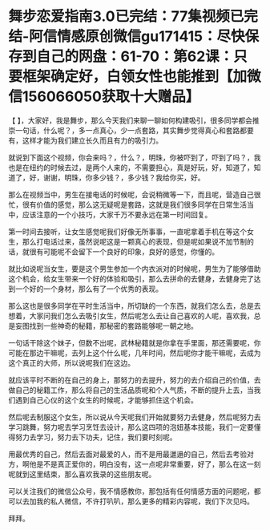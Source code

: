 # 舞步恋爱指南3.0已完结：77集视频已完结-阿信情感原创微信gu171415：尽快保存到自己的网盘：61-70：第62课：只要框架确定好，白领女性也能推到【加微信156066050获取十大赠品】

【 】，大家好，我是舞步，那么今天我们来聊一聊如何构建吸引，很多同学都会推崇一句话，什么呢？，多一点真心，少一点套路，其实舞步觉得真心和套路都要有，这样才能为我们建立长久而且有力的吸引力。

就说到下面这个视频，你会来吗？，什么？，明珠，你被吓到了，吓到了吗？，我也是在纽约的时候去过，是两个人来的，不需要担心，真是好玩，好，知道了，知道了，好，谢谢，明珠，你多少钱？，多少钱？我给你买，好。

那么在视频当中，男生在接电话的时候呢，会说稍微等一下，而且呢，营造自己很忙，很有价值的感觉，那么这无疑呢是套路，这就是我们很多同学在日常生活当中，应该注意的一个小技巧，大家千万不要永远在第一时间回复。

第一时间去接听，让女生感觉呢我们好像无所事事，一直呢拿着手机在等这个女生，那么打电话过来，虽然说呢这是一颗真心的表现，但是呢如果说不加节制的话，就很有可能呢不会留下一个良好的印象，良好的感觉，你懂的。

就比如说呢当女生，要是这个男生参加一个内衣派对的时候呢，男生为了能够借助这个机会，给女生带来一个好的体验和吸引，那么去拼命的去健身，去健身完了达到一个好的一个身材，那么有了一个优秀的表现。

那么这也是很多同学在平时生活当中，所切缺的一个东西，就我们怎么去，总是去想着，大家问我们怎么去吸引女生，然后呢怎么去让自己喜欢的人呢，喜欢我，总是妄图找到一些神奇的秘籍，那秘密的套路能够呢一朝之地。

一句话干除这个妹子，但数不出呢，武林秘籍就是你拿在手里面，那还需要呢，你可能在那边干嘛呢，去列上这个什么呢，几年时间，然后呢你才能干嘛呢，去成为这个真正的大师，所以说呢我们在这边。

就应该平时不断的在自己的身上，那努力的去提升，努力的去介绍自己的价值，去做自己的秘籍工作，那么将自己的生活品质呢和个人气质，不断的提升上去，当我们遇到自己心仪的这个女生的时候呢，才能够抓住这个机会。

然后呢去制服这个女生，所以说从今天呢我们开始就要努力去健身，然后呢努力去学习跳舞，努力呢去学习烹饪去设计，那么这四项的泡妞基本技能，我们一定要懂得努力去学习，努力去下功夫，记住，我们要时刻呢。

用最优秀的自己，然后去面对最爱的人，而不是用最邋遢的自己，然后去考验对方，啊他是不是真正爱你的，明白没有，这一点呢非常重要，好了，那么在这一刻呢就到这里结束，那么喜欢我录的这些朋友呢。

可以关注我们的微信公众号，我不情感教你，那包括有任何情感方面的问题呢，都可以去加我的私人微信，不许打叭叭，那么更多的精彩内容呢，我们下次见吗。

拜拜。